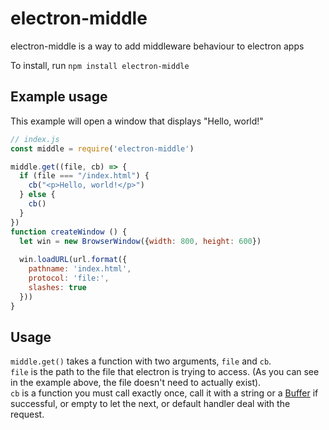# electron-middle

electron-middle is a way to add middleware behaviour to electron apps

To install, run `npm install electron-middle`


## Example usage

This example will open a window that displays "Hello, world!"
```javascript
// index.js
const middle = require('electron-middle')

middle.get((file, cb) => {
  if (file === "/index.html") {
    cb("<p>Hello, world!</p>")
  } else {
    cb()
  }
})
function createWindow () {
  let win = new BrowserWindow({width: 800, height: 600})
  
  win.loadURL(url.format({
    pathname: 'index.html',
    protocol: 'file:',
    slashes: true
  }))
}
```

## Usage

`middle.get()` takes a function with two arguments, `file` and `cb`.  
`file` is the path to the file that electron is trying to access. (As you can see in the example above, the file doesn't need to actually exist).  
`cb` is a function you must call exactly once, call it with a string or a [Buffer](https://nodejs.org/api/buffer.html) if successful, or empty to let the next, or default handler deal with the request.